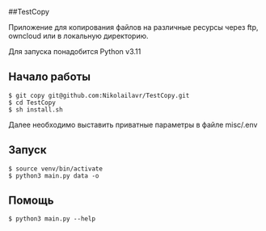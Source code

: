 ##TestCopy

Приложение для копирования файлов на различные ресурсы через ftp, owncloud или в локальную директорию.

Для запуска понадобится Python v3.11

## Начало работы
<!-- termynal -->

```
$ git copy git@github.com:Nikolailavr/TestCopy.git
$ cd TestCopy
$ sh install.sh
```

Далее необходимо выставить приватные параметры в файле misc/.env

## Запуск
<!-- termynal -->

```
$ source venv/bin/activate
$ python3 main.py data -o
```

## Помощь
<!-- termynal -->

```
$ python3 main.py --help
```
